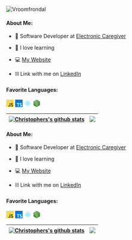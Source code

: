 ![Vroomfrondal](https://user-images.githubusercontent.com/49052244/200146497-0cd4d7a9-46ac-46d0-8fab-65719ba3e4aa.gif)

#### About Me:

-   💼 Software Developer at [Electronic Caregiver](https://electroniccaregiver.com/)

-   📘 I love learning

-   💻 [My Website](https://www.topherdeleon.com/#contact)

-   ⛓️ Link with me on [LinkedIn](https://www.topherdeleon.com/#contact)

#### Favorite Languages:

<code><img height="20" alt="javascript" src="https://raw.githubusercontent.com/github/explore/80688e429a7d4ef2fca1e82350fe8e3517d3494d/topics/javascript/javascript.png"></code>
<code><img height="20" alt="typescript" src="https://raw.githubusercontent.com/github/explore/80688e429a7d4ef2fca1e82350fe8e3517d3494d/topics/typescript/typescript.png"></code>
<code><img height="20" alt="react" src="https://raw.githubusercontent.com/github/explore/80688e429a7d4ef2fca1e82350fe8e3517d3494d/topics/react/react.png"></code>
<code><img height="20" alt="nodejs" src="https://raw.githubusercontent.com/github/explore/80688e429a7d4ef2fca1e82350fe8e3517d3494d/topics/nodejs/nodejs.png"></code>

| <a href="https://github.com/Vroomfrondal"><img align="center" src="https://github-readme-stats.vercel.app/api?username=Vroomfrondal&show_icons=true&include_all_commits=true&theme=buefy&hide_border=true" alt="Christophers's github stats" /></a> | <a href="https://github.com/Vroomfrondal?tab=repositories"><img align="center" src="https://github-readme-stats.vercel.app/api/top-langs/?username=Vroomfrondal&layout=compact&theme=buefy&hide_border=true" /></a> |
| --------------------------------------------------------------------------------------------------------------------------------------------------------------------------------------------------------------------------------------------------- | ------------------------------------------------------------------------------------------------------------------------------------------------------------------------------------------------------------------- |

#### About Me:

-   💼 Software Developer at [Electronic Caregiver](https://electroniccaregiver.com/)

-   📘 I love learning

-   💻 [My Website](https://www.topherdeleon.com/#contact)

-   ⛓️ Link with me on [LinkedIn](https://www.topherdeleon.com/#contact)

#### Favorite Languages:

<code><img height="20" alt="javascript" src="https://raw.githubusercontent.com/github/explore/80688e429a7d4ef2fca1e82350fe8e3517d3494d/topics/javascript/javascript.png"></code>
<code><img height="20" alt="typescript" src="https://raw.githubusercontent.com/github/explore/80688e429a7d4ef2fca1e82350fe8e3517d3494d/topics/typescript/typescript.png"></code>
<code><img height="20" alt="react" src="https://raw.githubusercontent.com/github/explore/80688e429a7d4ef2fca1e82350fe8e3517d3494d/topics/react/react.png"></code>
<code><img height="20" alt="nodejs" src="https://raw.githubusercontent.com/github/explore/80688e429a7d4ef2fca1e82350fe8e3517d3494d/topics/nodejs/nodejs.png"></code>

| <a href="https://github.com/Vroomfrondal"><img align="center" src="https://github-readme-stats.vercel.app/api?username=Vroomfrondal&show_icons=true&include_all_commits=true&theme=buefy&hide_border=true" alt="Christophers's github stats" /></a> | <a href="https://github.com/Vroomfrondal?tab=repositories"><img align="center" src="https://github-readme-stats.vercel.app/api/top-langs/?username=Vroomfrondal&layout=compact&theme=buefy&hide_border=true" /></a> |
| --------------------------------------------------------------------------------------------------------------------------------------------------------------------------------------------------------------------------------------------------- | ------------------------------------------------------------------------------------------------------------------------------------------------------------------------------------------------------------------- |
